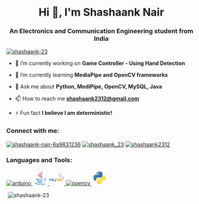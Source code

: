 <h1 align="center">Hi 👋, I'm Shashaank Nair</h1>
<h3 align="center">An Electronics and Communication Engineering student from India</h3>

<p align="left"> <a href="https://github.com/ryo-ma/github-profile-trophy"><img src="https://github-profile-trophy.vercel.app/?username=shashaank-23" alt="shashaank-23" /></a> </p>

- 🔭 I’m currently working on **Game Controller - Using Hand Detection**

- 🌱 I’m currently learning **MediaPipe and OpenCV frameworks**

- 💬 Ask me about **Python, MediPipe, OpenCV, MySQL, Java**

- 📫 How to reach me **shashaank2312@gmail.com**

- ⚡ Fun fact **I believe I am deterministic!**

<h3 align="left">Connect with me:</h3>
<p align="left">
<a href="https://linkedin.com/in/shashaank-nair-6a9831236" target="blank"><img align="center" src="https://raw.githubusercontent.com/rahuldkjain/github-profile-readme-generator/master/src/images/icons/Social/linked-in-alt.svg" alt="shashaank-nair-6a9831236" height="30" width="40" /></a>
<a href="https://instagram.com/shashaank_23" target="blank"><img align="center" src="https://raw.githubusercontent.com/rahuldkjain/github-profile-readme-generator/master/src/images/icons/Social/instagram.svg" alt="shashaank_23" height="30" width="40" /></a>
<a href="https://www.hackerrank.com/shashaank2312" target="blank"><img align="center" src="https://raw.githubusercontent.com/rahuldkjain/github-profile-readme-generator/master/src/images/icons/Social/hackerrank.svg" alt="shashaank2312" height="30" width="40" /></a>
</p>

<h3 align="left">Languages and Tools:</h3>
<p align="left"> <a href="https://www.arduino.cc/" target="_blank" rel="noreferrer"> <img src="https://cdn.worldvectorlogo.com/logos/arduino-1.svg" alt="arduino" width="40" height="40"/> </a> <a href="https://www.java.com" target="_blank" rel="noreferrer"> <img src="https://raw.githubusercontent.com/devicons/devicon/master/icons/java/java-original.svg" alt="java" width="40" height="40"/> </a> <a href="https://www.mysql.com/" target="_blank" rel="noreferrer"> <img src="https://raw.githubusercontent.com/devicons/devicon/master/icons/mysql/mysql-original-wordmark.svg" alt="mysql" width="40" height="40"/> </a> <a href="https://opencv.org/" target="_blank" rel="noreferrer"> <img src="https://www.vectorlogo.zone/logos/opencv/opencv-icon.svg" alt="opencv" width="40" height="40"/> </a> <a href="https://www.python.org" target="_blank" rel="noreferrer"> <img src="https://raw.githubusercontent.com/devicons/devicon/master/icons/python/python-original.svg" alt="python" width="40" height="40"/> </a> </p>

<p>&nbsp;<img align="center" src="https://github-readme-stats.vercel.app/api?username=shashaank-23&show_icons=true&locale=en" alt="shashaank-23" /></p>
